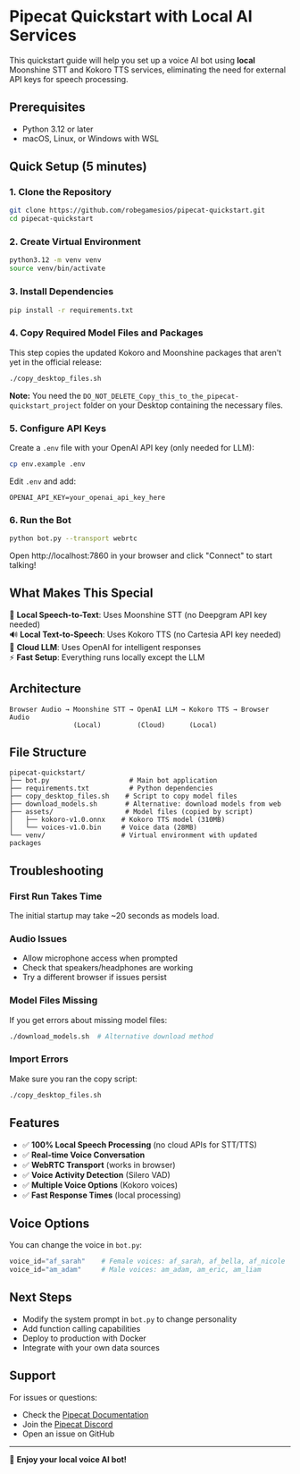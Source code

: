 # Pipecat Quickstart with Local AI Services

This quickstart guide will help you set up a voice AI bot using **local** Moonshine STT and Kokoro TTS services, eliminating the need for external API keys for speech processing.

## Prerequisites

- Python 3.12 or later
- macOS, Linux, or Windows with WSL

## Quick Setup (5 minutes)

### 1. Clone the Repository

```bash
git clone https://github.com/robegamesios/pipecat-quickstart.git
cd pipecat-quickstart
```

### 2. Create Virtual Environment

```bash
python3.12 -m venv venv
source venv/bin/activate
```

### 3. Install Dependencies

```bash
pip install -r requirements.txt
```

### 4. Copy Required Model Files and Packages

This step copies the updated Kokoro and Moonshine packages that aren't yet in the official release:

```bash
./copy_desktop_files.sh
```

**Note:** You need the `DO_NOT_DELETE_Copy_this_to_the_pipecat-quickstart_project` folder on your Desktop containing the necessary files.

### 5. Configure API Keys

Create a `.env` file with your OpenAI API key (only needed for LLM):

```bash
cp env.example .env
```

Edit `.env` and add:
```
OPENAI_API_KEY=your_openai_api_key_here
```

### 6. Run the Bot

```bash
python bot.py --transport webrtc
```

Open http://localhost:7860 in your browser and click "Connect" to start talking!

## What Makes This Special

🎤 **Local Speech-to-Text**: Uses Moonshine STT (no Deepgram API key needed)  
🔊 **Local Text-to-Speech**: Uses Kokoro TTS (no Cartesia API key needed)  
🧠 **Cloud LLM**: Uses OpenAI for intelligent responses  
⚡ **Fast Setup**: Everything runs locally except the LLM

## Architecture

```
Browser Audio → Moonshine STT → OpenAI LLM → Kokoro TTS → Browser Audio
                (Local)         (Cloud)      (Local)
```

## File Structure

```
pipecat-quickstart/
├── bot.py                    # Main bot application
├── requirements.txt          # Python dependencies
├── copy_desktop_files.sh    # Script to copy model files
├── download_models.sh       # Alternative: download models from web
├── assets/                  # Model files (copied by script)
│   ├── kokoro-v1.0.onnx    # Kokoro TTS model (310MB)
│   └── voices-v1.0.bin     # Voice data (28MB)
└── venv/                   # Virtual environment with updated packages
```

## Troubleshooting

### First Run Takes Time
The initial startup may take ~20 seconds as models load.

### Audio Issues
- Allow microphone access when prompted
- Check that speakers/headphones are working
- Try a different browser if issues persist

### Model Files Missing
If you get errors about missing model files:
```bash
./download_models.sh  # Alternative download method
```

### Import Errors
Make sure you ran the copy script:
```bash
./copy_desktop_files.sh
```

## Features

- ✅ **100% Local Speech Processing** (no cloud APIs for STT/TTS)
- ✅ **Real-time Voice Conversation**
- ✅ **WebRTC Transport** (works in browser)
- ✅ **Voice Activity Detection** (Silero VAD)
- ✅ **Multiple Voice Options** (Kokoro voices)
- ✅ **Fast Response Times** (local processing)

## Voice Options

You can change the voice in `bot.py`:
```python
voice_id="af_sarah"    # Female voices: af_sarah, af_bella, af_nicole
voice_id="am_adam"     # Male voices: am_adam, am_eric, am_liam
```

## Next Steps

- Modify the system prompt in `bot.py` to change personality
- Add function calling capabilities
- Deploy to production with Docker
- Integrate with your own data sources

## Support

For issues or questions:
- Check the [Pipecat Documentation](https://docs.pipecat.ai/)
- Join the [Pipecat Discord](https://discord.gg/pipecat)
- Open an issue on GitHub

---

🎉 **Enjoy your local voice AI bot!**